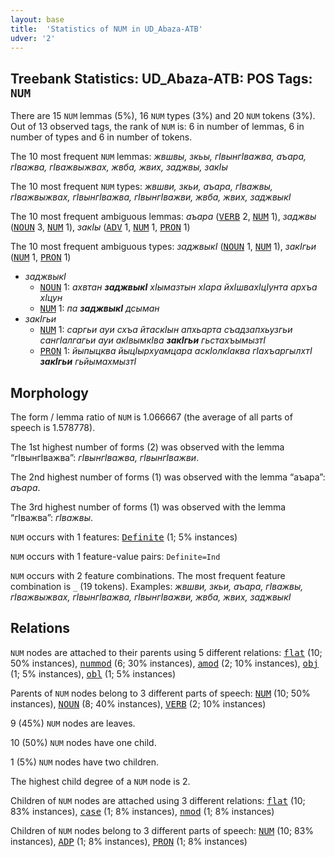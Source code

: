 ```yaml
---
layout: base
title:  'Statistics of NUM in UD_Abaza-ATB'
udver: '2'
---
```


## Treebank Statistics: UD_Abaza-ATB: POS Tags: `NUM`

There are 15 `NUM` lemmas (5%), 16 `NUM` types (3%) and 20 `NUM` tokens (3%).
Out of 13 observed tags, the rank of `NUM` is: 6 in number of lemmas, 6 in number of types and 6 in number of tokens.

The 10 most frequent `NUM` lemmas: <em>жвшвы, зкьы, гIвынгIважва, аъара, гIважва, гIважвыжвах, жвба, жвих, заджвы, закIы</em>

The 10 most frequent `NUM` types:  <em>жвшви, зкьи, аъара, гIважвы, гIважвыжвах, гIвынгIважва, гIвынгIважви, жвба, жвих, заджвыкI</em>

The 10 most frequent ambiguous lemmas: <em>аъара</em> (<tt><a href="abq_atb-pos-VERB.html">VERB</a></tt> 2, <tt><a href="abq_atb-pos-NUM.html">NUM</a></tt> 1), <em>заджвы</em> (<tt><a href="abq_atb-pos-NOUN.html">NOUN</a></tt> 3, <tt><a href="abq_atb-pos-NUM.html">NUM</a></tt> 1), <em>закIы</em> (<tt><a href="abq_atb-pos-ADV.html">ADV</a></tt> 1, <tt><a href="abq_atb-pos-NUM.html">NUM</a></tt> 1, <tt><a href="abq_atb-pos-PRON.html">PRON</a></tt> 1)

The 10 most frequent ambiguous types:  <em>заджвыкI</em> (<tt><a href="abq_atb-pos-NOUN.html">NOUN</a></tt> 1, <tt><a href="abq_atb-pos-NUM.html">NUM</a></tt> 1), <em>закIгьи</em> (<tt><a href="abq_atb-pos-NUM.html">NUM</a></tt> 1, <tt><a href="abq_atb-pos-PRON.html">PRON</a></tt> 1)


* <em>заджвыкI</em>
  * <tt><a href="abq_atb-pos-NOUN.html">NOUN</a></tt> 1: <em>ахвтан <b>заджвыкI</b> хIымазтын хIара йхIшвахIцIунта архъа хIцун</em>
  * <tt><a href="abq_atb-pos-NUM.html">NUM</a></tt> 1: <em>па <b>заджвыкI</b> дсыман</em>
* <em>закIгьи</em>
  * <tt><a href="abq_atb-pos-NUM.html">NUM</a></tt> 1: <em>саргьи ауи схъа йтаскIын апхьарта съадзапхьузгьи сангIалгагьи ауи акIвымкIва <b>закIгьи</b> гьстахъымызтI</em>
  * <tt><a href="abq_atb-pos-PRON.html">PRON</a></tt> 1: <em>йыпыцква йыцIырхуамцара аскIолкIаква гIахъаргылхтI <b>закIгьи</b> гьйымахмызтI</em>

## Morphology

The form / lemma ratio of `NUM` is 1.066667 (the average of all parts of speech is 1.578778).

The 1st highest number of forms (2) was observed with the lemma “гIвынгIважва”: <em>гIвынгIважва, гIвынгIважви</em>.

The 2nd highest number of forms (1) was observed with the lemma “аъара”: <em>аъара</em>.

The 3rd highest number of forms (1) was observed with the lemma “гIважва”: <em>гIважвы</em>.

`NUM` occurs with 1 features: <tt><a href="abq_atb-feat-Definite.html">Definite</a></tt> (1; 5% instances)

`NUM` occurs with 1 feature-value pairs: `Definite=Ind`

`NUM` occurs with 2 feature combinations.
The most frequent feature combination is `_` (19 tokens).
Examples: <em>жвшви, зкьи, аъара, гIважвы, гIважвыжвах, гIвынгIважва, гIвынгIважви, жвба, жвих, заджвыкI</em>


## Relations

`NUM` nodes are attached to their parents using 5 different relations: <tt><a href="abq_atb-dep-flat.html">flat</a></tt> (10; 50% instances), <tt><a href="abq_atb-dep-nummod.html">nummod</a></tt> (6; 30% instances), <tt><a href="abq_atb-dep-amod.html">amod</a></tt> (2; 10% instances), <tt><a href="abq_atb-dep-obj.html">obj</a></tt> (1; 5% instances), <tt><a href="abq_atb-dep-obl.html">obl</a></tt> (1; 5% instances)

Parents of `NUM` nodes belong to 3 different parts of speech: <tt><a href="abq_atb-pos-NUM.html">NUM</a></tt> (10; 50% instances), <tt><a href="abq_atb-pos-NOUN.html">NOUN</a></tt> (8; 40% instances), <tt><a href="abq_atb-pos-VERB.html">VERB</a></tt> (2; 10% instances)

9 (45%) `NUM` nodes are leaves.

10 (50%) `NUM` nodes have one child.

1 (5%) `NUM` nodes have two children.

The highest child degree of a `NUM` node is 2.

Children of `NUM` nodes are attached using 3 different relations: <tt><a href="abq_atb-dep-flat.html">flat</a></tt> (10; 83% instances), <tt><a href="abq_atb-dep-case.html">case</a></tt> (1; 8% instances), <tt><a href="abq_atb-dep-nmod.html">nmod</a></tt> (1; 8% instances)

Children of `NUM` nodes belong to 3 different parts of speech: <tt><a href="abq_atb-pos-NUM.html">NUM</a></tt> (10; 83% instances), <tt><a href="abq_atb-pos-ADP.html">ADP</a></tt> (1; 8% instances), <tt><a href="abq_atb-pos-PRON.html">PRON</a></tt> (1; 8% instances)

